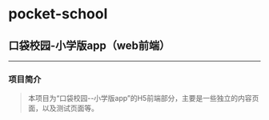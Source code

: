 # pocket-school 
## 口袋校园-小学版app（web前端）


----------


### 项目简介

> 本项目为“口袋校园--小学版app”的H5前端部分，主要是一些独立的内容页面，以及测试页面等。

